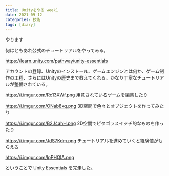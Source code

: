 ```yaml
---
title: Unityをやる week1
date: 2021-09-12
categories: 技術
tags: [diary]
---
```


やります

何はともあれ公式のチュートリアルをやってみる。

https://learn.unity.com/pathway/unity-essentials

アカウントの登録、Unityのインストール、ゲームエンジンとは何か、ゲーム制作の工程、さらにはUnityの歴史まで教えてくれる、かなり丁寧なチュートリアルが整備されている。

https://i.imgur.com/Rc13XWf.png
用意されているゲームを編集したり

https://i.imgur.com/ONab8xq.png
3D空間で色々とオブジェクトを作ってみたり

https://i.imgur.com/B2J4ahH.png
2D空間でピタゴラスイッチ的なものを作ったり

https://i.imgur.com/JdS7Kdm.png
チュートリアルを進めていくと経験値がもらえる

https://i.imgur.com/lpPHQIA.png

ということで Unity Essentials を完走した。

